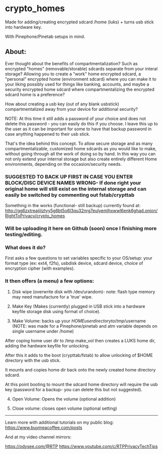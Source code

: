 # crypto_homes
Made for adding/creating encrypted sdcard /home (luks) + turns usb stick into hardware key.

With Pinephone/Pinetab setups in mind.

## About: 
Ever thought about the benefits of compartmentalization? Such as encrypted "homes" (removable/storable) sdcards separate from your interal storage? Allowing you to create a "work" home encrypted sdcard, a "personal" encrypted home (environment sdcard) where you can make it to your liking possibly used for things like banking, accounts, and maybe a security encrypted home sdcard where compartmentalizing the encrypted sdcard home is a preference? 

How about creating a usb key (out of any blank usbstick) compartmentalized away from your device for additional security?

NOTE: At this time it still adds a password of your choice and does not delete this password - you can easily do this if you choose. I leave this up to the user as it can be important for some to have that backup password in case anything happened to their usb stick.

That's the idea behind this concept. To allow secure storage and as many compartmentalizable, customized home sdcards as you would like to make, without going through all the work of doing so by hand. In this way you can not only extend your internal storage but also create entirely different Home environments, depending on the occasion/security needs.

### SUGGESTED TO BACK UP FIRST IN CASE YOU ENTER BLOCK/DISC DEVICE NAMES WRONG- If done right your original home will still exist on the internal storage and can easily be switched by commenting out fstab/crypttab

Something in the works (functional- still backup) currently found at: http://gg6zxtreajiijztyy5g6bt5o6l3qu32nrg7eulyemlhxwwl6enk6ghad.onion/RightToPrivacy/crypto_homes

### Will be uploading it here on Github (soon) once I finishing more testing/editing.

### What does it do?

First asks a few questions to set variables specific to your OS/setup: your format type (ex: ext4, f2fs), usbdisk device, sdcard device, choice of encryption cipher (with examples). 

### It then offers (a menu) a few options:

1) Disk wipe (overwrite disk with /dev/urandom)- note: flash type memory may need manufacture for a 'true' wipe.

2) Make Key (Makes (currently) plugged in USB stick into a hardware keyfile storage disk using format of choice).

3) Make Volume: backs up your $HOME user directory to /tmp/$username (NOTE: was made for a Pinephone/pinetab and atm variable depends on single username under /home)

 After coping home user dir to /tmp make_vol then creates a LUKS home dir, adding the hardware keyfile for unlocking.
 
 After this it adds to the boot (crypttab/fstab) to allow unlocking of $HOME directory with the usb stick.
 
 It mounts and copies home dir back onto the newly created home directory sdcard.
 
 At this point booting to mount the sdcard home directory will require the usb key (password for a backup- you can delete this but not suggested).
 
 4) Open Volume: Opens the volume (optional addition)
 
 5) Close volume: closes open volume (optional setting)

-----------------------------

Learn more with additional tutorials on my public blog: https://www.buymeacoffee.com/posts

And at my video channel mirrors:

https://odysee.com/@RTP
https://www.youtube.com/c/RTPPrivacyTechTips

